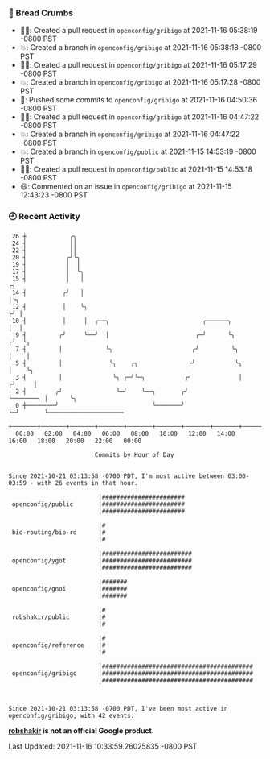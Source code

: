 ### 🍞 Bread Crumbs

 * ✍🏼: Created a pull request in `openconfig/gribigo` at 2021-11-16 05:38:19 -0800 PST
 * 💥: Created a branch in `openconfig/gribigo` at 2021-11-16 05:38:18 -0800 PST
 * ✍🏼: Created a pull request in `openconfig/gribigo` at 2021-11-16 05:17:29 -0800 PST
 * 💥: Created a branch in `openconfig/gribigo` at 2021-11-16 05:17:28 -0800 PST
 * 🚢: Pushed some commits to `openconfig/gribigo` at 2021-11-16 04:50:36 -0800 PST
 * ✍🏼: Created a pull request in `openconfig/gribigo` at 2021-11-16 04:47:22 -0800 PST
 * 💥: Created a branch in `openconfig/gribigo` at 2021-11-16 04:47:22 -0800 PST
 * 💥: Created a branch in `openconfig/public` at 2021-11-15 14:53:19 -0800 PST
 * ✍🏼: Created a pull request in `openconfig/public` at 2021-11-15 14:53:18 -0800 PST
 * 😃: Commented on an issue in `openconfig/gribigo` at 2021-11-15 12:43:23 -0800 PST

### 🕘 Recent Activity
```
 26 ┼            ╭╮
 24 ┤            ││
 22 ┤            ││
 20 ┤           ╭╯╰╮
 19 ┤           │  │
 17 ┤           │  ╰╮
 15 ┤           │   │                                                        ╭╮
 14 ┤          ╭╯   │                                                        │╰╮
 12 ┤          │    ╰╮                                                      ╭╯ │
 10 ┤          │     │  ╭──╮                          ╭──────╮              │  │
  9 ┤         ╭╯     ╰──╯  │                        ╭─╯      ╰╮            ╭╯  ╰╮
  7 ┤         │            ╰╮                      ╭╯         ╰╮           │    │
  5 ┤         │             ╰╮    ╭╮              ╭╯           ╰╮          │    ╰╮
  3 ┤         │              ╰╮ ╭─╯╰─╮           ╭╯             │         ╭╯     │
  2 ┤        ╭╯               ╰─╯    ╰──╮       ╭╯              ╰───────╮ │      ╰╮
  0 ┼────────╯                          ╰───────╯                       ╰─╯       ╰─────────────────────
    +───────+───────+───────+───────+───────+───────+───────+───────+───────+───────+───────+───────+────
  00:00   02:00   04:00   06:00   08:00   10:00   12:00   14:00   16:00   18:00   20:00   22:00   00:00   

						Commits by Hour of Day


Since 2021-10-21 03:13:58 -0700 PDT, I'm most active between 03:00-03:59 - with 26 events in that hour.

```



```
                         |#######################
 openconfig/public       |#######################
                         |#######################

                         |#
 bio-routing/bio-rd      |#
                         |#

                         |#########################
 openconfig/ygot         |#########################
                         |#########################

                         |#######
 openconfig/gnoi         |#######
                         |#######

                         |#
 robshakir/public        |#
                         |#

                         |#
 openconfig/reference    |#
                         |#

                         |##########################################
 openconfig/gribigo      |##########################################
                         |##########################################



Since 2021-10-21 03:13:58 -0700 PDT, I've been most active in openconfig/gribigo, with 42 events.

```
**[robshakir](mailto:robjs@google.com) is not an official Google product.**  


Last Updated: 2021-11-16 10:33:59.26025835 -0800 PST
